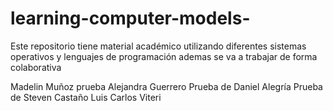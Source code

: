 # learning-computer-models-
Este repositorio tiene material académico utilizando diferentes sistemas operativos y lenguajes de programación 
ademas se va a trabajar de forma colaborativa 



Madelin Muñoz
prueba Alejandra Guerrero
Prueba de Daniel Alegría
Prueba de Steven Castaño
Luis Carlos Viteri
